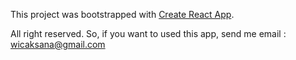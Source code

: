 This project was bootstrapped with [Create React App](https://github.com/facebook/create-react-app).

All right reserved. So, if you want to used this app, send me email : wicaksana@gmail.com
